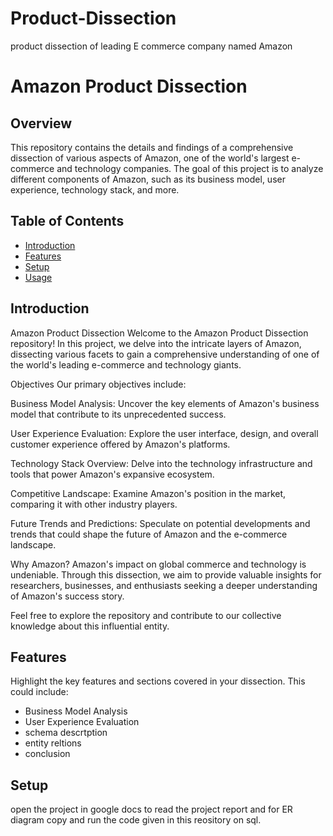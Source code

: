 # Product-Dissection
product dissection of leading E commerce company named Amazon

# Amazon Product Dissection


## Overview

This repository contains the details and findings of a comprehensive dissection of various aspects of Amazon, one of the world's largest e-commerce and technology companies. The goal of this project is to analyze different components of Amazon, such as its business model, user experience, technology stack, and more.

## Table of Contents

- [Introduction](#introduction)
- [Features](#features)
- [Setup](#setup)
- [Usage](#usage)
  

## Introduction

Amazon Product Dissection
Welcome to the Amazon Product Dissection repository! In this project, we delve into the intricate layers of Amazon, dissecting various facets to gain a comprehensive understanding of one of the world's leading e-commerce and technology giants.

Objectives
Our primary objectives include:

Business Model Analysis: Uncover the key elements of Amazon's business model that contribute to its unprecedented success.

User Experience Evaluation: Explore the user interface, design, and overall customer experience offered by Amazon's platforms.

Technology Stack Overview: Delve into the technology infrastructure and tools that power Amazon's expansive ecosystem.

Competitive Landscape: Examine Amazon's position in the market, comparing it with other industry players.

Future Trends and Predictions: Speculate on potential developments and trends that could shape the future of Amazon and the e-commerce landscape.

Why Amazon?
Amazon's impact on global commerce and technology is undeniable. Through this dissection, we aim to provide valuable insights for researchers, businesses, and enthusiasts seeking a deeper understanding of Amazon's success story.

Feel free to explore the repository and contribute to our collective knowledge about this influential entity.

## Features

Highlight the key features and sections covered in your dissection. This could include:

- Business Model Analysis
- User Experience Evaluation
- schema descrtption
- entity reltions
- conclusion



## Setup

open the project in google docs to read the project report and for ER diagram copy and run the code given in this reository  on sql.



